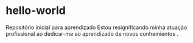 # hello-world
Repositório inicial para aprendizado
Estou resignificando minha atuação profissional ao dedicar-me ao aprendizado de novos conhemientos .
